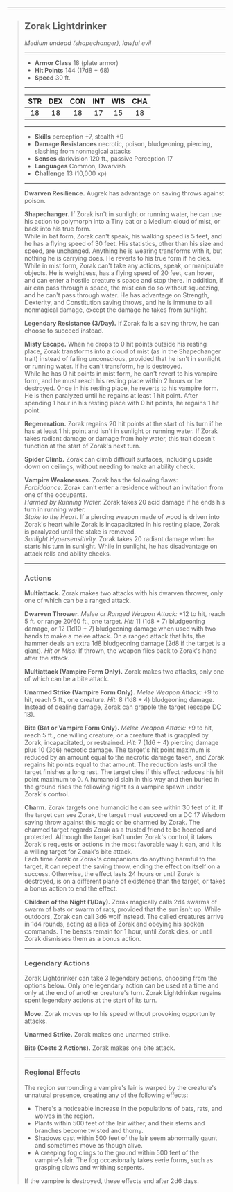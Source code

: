 ***
> ## Zorak Lightdrinker
> *Medium undead (shapechanger), lawful evil*
> 
> ***
> 
> - **Armor Class** 18 (plate armor)
> - **Hit Points** 144 (17d8 + 68)
> - **Speed** 30 ft.
> 
> ***
> 
> |STR|DEX|CON|INT|WIS|CHA|
> |:---:|:---:|:---:|:---:|:---:|:---:|
> |18|18|18|17|15|18|
> 
> ***
> 
> - **Skills** perception +7, stealth +9
> - **Damage Resistances** necrotic, poison, bludgeoning, piercing, slashing from nonmagical attacks
> - **Senses** darkvision 120 ft., passive Perception 17
> - **Languages** Common, Dwarvish
> - **Challenge** 13 (10,000 xp)
> 
> ***
> 
> **Dwarven Resilience.** Augrek has advantage on saving throws against poison.
> 
> **Shapechanger.** If Zorak isn't in sunlight or running water, he can use his action to polymorph into a Tiny bat or a Medium cloud of mist, or back into his true form.  
> While in bat form, Zorak can't speak, his walking speed is 5 feet, and he has a flying speed of 30 feet. His statistics, other than his size and speed, are unchanged. Anything he is wearing transforms with it, but nothing he is carrying does. He reverts to his true form if he dies.  
> While in mist form, Zorak can't take any actions, speak, or manipulate objects. He is weightless, has a flying speed of 20 feet, can hover, and can enter a hostile creature's space and stop there. In addition, if air can pass through a space, the mist can do so without squeezing, and he can't pass through water. He has advantage on Strength, Dexterity, and Constitution saving throws, and he is immune to all nonmagical damage, except the damage he takes from sunlight.
> 
> **Legendary Resistance (3/Day).** If Zorak fails a saving throw, he can choose to succeed instead.
> 
> **Misty Escape.** When he drops to 0 hit points outside his resting place, Zorak transforms into a cloud of mist (as in the Shapechanger trait) instead of falling unconscious, provided that he isn't in sunlight or running water. If he can't transform, he is destroyed.  
> While he has 0 hit points in mist form, he can't revert to his vampire form, and he must reach his resting place within 2 hours or be destroyed. Once in his resting place, he reverts to his vampire form. He is then paralyzed until he regains at least 1 hit point. After spending 1 hour in his resting place with 0 hit points, he regains 1 hit point.
> 
> **Regeneration.** Zorak regains 20 hit points at the start of his turn if he has at least 1 hit point and isn't in sunlight or running water. If Zorak takes radiant damage or damage from holy water, this trait doesn't function at the start of Zorak's next turn.
> 
> **Spider Climb.** Zorak can climb difficult surfaces, including upside down on ceilings, without needing to make an ability check.
> 
> **Vampire Weaknesses.** Zorak has the following flaws:  
> *Forbiddance.* Zorak can't enter a residence without an invitation from one of the occupants.  
> *Harmed by Running Water.* Zorak takes 20 acid damage if he ends his turn in running water.  
> *Stake to the Heart.* If a piercing weapon made of wood is driven into Zorak's heart while Zorak is incapacitated in his resting place, Zorak is paralyzed until the stake is removed.  
> *Sunlight Hypersensitivity.* Zorak takes 20 radiant damage when he starts his turn in sunlight. While in sunlight, he has disadvantage on attack rolls and ability checks.
> 
> ***
> 
> ### Actions
> **Multiattack.** Zorak makes two attacks with his dwarven thrower, only one of which can be a ranged attack.
> 
> **Dwarven Thrower.** *Melee or Ranged Weapon Attack:* +12 to hit, reach 5 ft. or range 20/60 ft., one target. *Hit:* 11 (1d8 + 7) bludgeoning damage, or 12 (1d10 + 7) bludgeoning damage when used with two hands to make a melee attack. On a ranged attack that hits, the hammer deals an extra 1d8 bludgeoning damage (2d8 if the target is a giant). *Hit or Miss:* If thrown, the weapon flies back to Zorak's hand after the attack.
> 
> **Multiattack (Vampire Form Only).** Zorak makes two attacks, only one of which can be a bite attack.
> 
> **Unarmed Strike (Vampire Form Only).** *Melee Weapon Attack:* +9 to hit, reach 5 ft., one creature. *Hit:* 8 (1d8 + 4) bludgeoning damage. Instead of dealing damage, Zorak can grapple the target (escape DC 18).
> 
> **Bite (Bat or Vampire Form Only).** *Melee Weapon Attack:* +9 to hit, reach 5 ft., one willing creature, or a creature that is grappled by Zorak, incapacitated, or restrained. *Hit:* 7 (1d6 + 4) piercing damage plus 10 (3d6) necrotic damage. The target's hit point maximum is reduced by an amount equal to the necrotic damage taken, and Zorak regains hit points equal to that amount. The reduction lasts until the target finishes a long rest. The target dies if this effect reduces his hit point maximum to 0. A humanoid slain in this way and then buried in the ground rises the following night as a vampire spawn under Zorak's control.
> 
> **Charm.** Zorak targets one humanoid he can see within 30 feet of it. If the target can see Zorak, the target must succeed on a DC 17 Wisdom saving throw against this magic or be charmed by Zorak. The charmed target regards Zorak as a trusted friend to be heeded and protected. Although the target isn't under Zorak's control, it takes Zorak's requests or actions in the most favorable way it can, and it is a willing target for Zorak's bite attack.  
> Each time Zorak or Zorak's companions do anything harmful to the target, it can repeat the saving throw, ending the effect on itself on a success. Otherwise, the effect lasts 24 hours or until Zorak is destroyed, is on a different plane of existence than the target, or takes a bonus action to end the effect.
> 
> **Children of the Night (1/Day).** Zorak magically calls 2d4 swarms of swarm of bats or swarm of rats, provided that the sun isn't up. While outdoors, Zorak can call 3d6 wolf instead. The called creatures arrive in 1d4 rounds, acting as allies of Zorak and obeying his spoken commands. The beasts remain for 1 hour, until Zorak dies, or until Zorak dismisses them as a bonus action.
> 
> ***
> 
> ### Legendary Actions
> Zorak Lightdrinker can take 3 legendary actions, choosing from the options below. Only one legendary action can be used at a time and only at the end of another creature's turn. Zorak Lightdrinker regains spent legendary actions at the start of its turn.
> 
> **Move.** Zorak moves up to his speed without provoking opportunity attacks.
> 
> **Unarmed Strike.** Zorak makes one unarmed strike.
> 
> **Bite (Costs 2 Actions).** Zorak makes one bite attack.
> 
> ***
> 
> ### Regional Effects
> The region surrounding a vampire's lair is warped by the creature's unnatural presence, creating any of the following effects:
> - There's a noticeable increase in the populations of bats, rats, and wolves in the region.  
> - Plants within 500 feet of the lair wither, and their stems and branches become twisted and thorny.  
> - Shadows cast within 500 feet of the lair seem abnormally gaunt and sometimes move as though alive.  
> - A creeping fog clings to the ground within 500 feet of the vampire's lair. The fog occasionally takes eerie forms, such as grasping claws and writhing serpents.
> 
> If the vampire is destroyed, these effects end after 2d6 days.